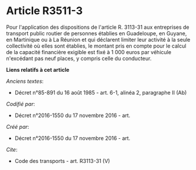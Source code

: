 # Article R3511-3

Pour l'application des dispositions de l'article R. 3113-31 aux entreprises de transport public routier de personnes établies
en Guadeloupe, en Guyane, en Martinique ou à La Réunion et qui déclarent limiter leur activité à la seule collectivité où
elles sont établies, le montant pris en compte pour le calcul de la capacité financière exigible est fixé à 1 000 euros par
véhicule n'excédant pas neuf places, y compris celle du conducteur.

**Liens relatifs à cet article**

_Anciens textes_:

  - Décret n°85-891 du 16 août 1985 - art. 6-1, alinéa 2, paragraphe II  (Ab)

_Codifié par_:

  - Décret n°2016-1550 du 17 novembre 2016 - art.

_Créé par_:

  - Décret n°2016-1550 du 17 novembre 2016 - art.

_Cite_:

  - Code des transports - art. R3113-31 (V)
